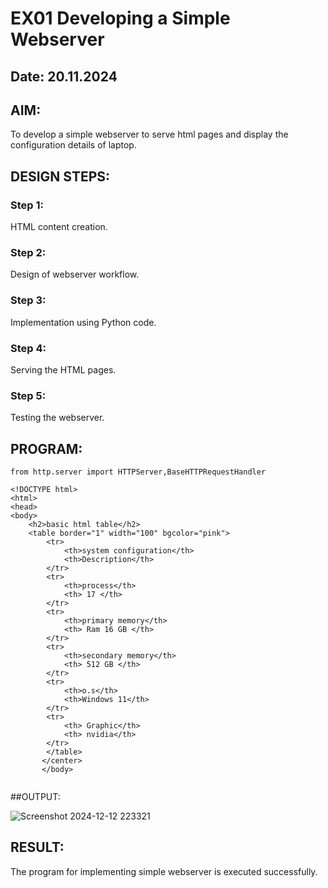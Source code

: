 # EX01 Developing a Simple Webserver
## Date: 20.11.2024

## AIM:
To develop a simple webserver to serve html pages and display the configuration details of laptop.

## DESIGN STEPS:
### Step 1: 
HTML content creation.

### Step 2:
Design of webserver workflow.

### Step 3:
Implementation using Python code.

### Step 4:
Serving the HTML pages.

### Step 5:
Testing the webserver.

## PROGRAM:
```
from http.server import HTTPServer,BaseHTTPRequestHandler

<!DOCTYPE html>
<html>
<head>
<body>
    <h2>basic html table</h2>
    <table border="1" width="100" bgcolor="pink">
        <tr>
            <th>system configuration</th>
            <th>Description</th>
        </tr>
        <tr>
            <th>process</th>
            <th> 17 </th>
        </tr>
        <tr>
            <th>primary memory</th>
            <th> Ram 16 GB </th>
        </tr>
        <tr>
            <th>secondary memory</th>
            <th> 512 GB </th>
        </tr>
        <tr>
            <th>o.s</th>
            <th>Windows 11</th>
        </tr>
        <tr>    
            <th> Graphic</th>
            <th> nvidia</th>
        </tr>
        </table>
       </center> 
       </body>


```

##OUTPUT:

![Screenshot 2024-12-12 223321](https://github.com/user-attachments/assets/c8669d17-5c33-4dd6-ae3b-1e95ffdd4ffd)



## RESULT:
The program for implementing simple webserver is executed successfully.
